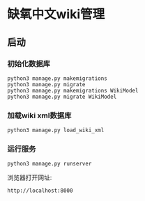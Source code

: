# 缺氧中文wiki管理
## 启动
### 初始化数据库

```shell
python3 manage.py makemigrations
python3 manage.py migrate
python3 manage.py makemigrations WikiModel
python3 manage.py migrate WikiModel
```



### 加载wiki xml数据库

```shell
python3 manage.py load_wiki_xml
```



### 运行服务

```shell
python3 manage.py runserver
```

浏览器打开网址:

```
http://localhost:8000
```

